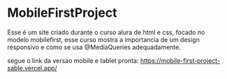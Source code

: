 # MobileFirstProject

Esse é um site criado durante o curso alura de html e css, focado no modelo mobilefirst, esse curso mostra a importancia de um design responsivo e como se usa @MediaQueries adequadamente. 

segue o link da versao mobile e tablet pronta: https://mobile-first-project-sable.vercel.app/
